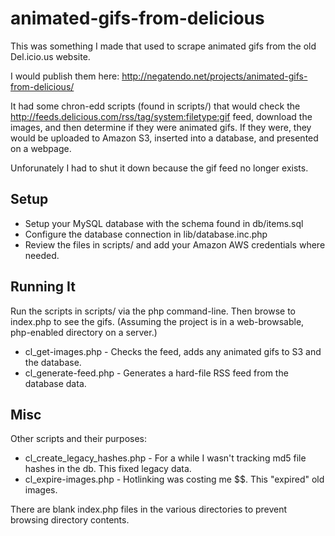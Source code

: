 animated-gifs-from-delicious
============================

This was something I made that used to scrape animated gifs from the old Del.icio.us website.

I would publish them here: http://negatendo.net/projects/animated-gifs-from-delicious/

It had some chron-edd scripts (found in scripts/) that would check the
http://feeds.delicious.com/rss/tag/system:filetype:gif feed, download the
images, and then determine if they were animated gifs. If they were, they would
be uploaded to Amazon S3, inserted into a database, and presented on a webpage.

Unforunately I had to shut it down because the gif feed no longer exists.

Setup
-------

* Setup your MySQL database with the schema found in db/items.sql
* Configure the database connection in lib/database.inc.php
* Review the files in scripts/ and add your Amazon AWS credentials where needed.

Running It
-------

Run the scripts in scripts/ via the php command-line. Then browse to index.php to see the gifs.
(Assuming the project is in a web-browsable, php-enabled directory on a server.)

* cl_get-images.php - Checks the feed, adds any animated gifs to S3 and the database.
* cl_generate-feed.php - Generates a hard-file RSS feed from the database data.

Misc
-------

Other scripts and their purposes:

* cl_create_legacy_hashes.php - For a while I wasn't tracking md5 file hashes in the db. This fixed legacy data.
* cl_expire-images.php - Hotlinking was costing me $$. This "expired" old images.

There are blank index.php files in the various directories to prevent browsing directory contents.